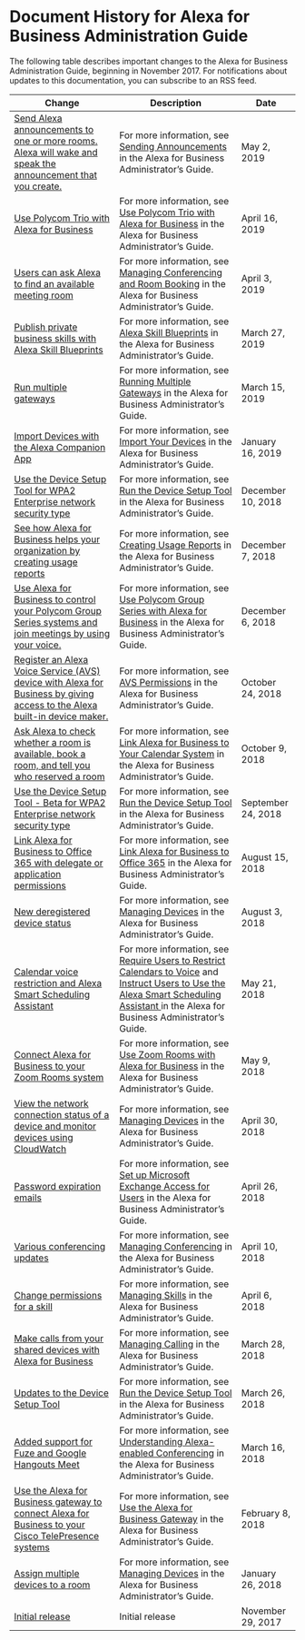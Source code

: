 # Document History for Alexa for Business Administration Guide<a name="doc-history"></a>

The following table describes important changes to the Alexa for Business Administration Guide, beginning in November 2017\. For notifications about updates to this documentation, you can subscribe to an RSS feed\.

| Change | Description | Date | 
| --- |--- |--- |
| [Send Alexa announcements to one or more rooms\. Alexa will wake and speak the announcement that you create\.](#doc-history) | For more information, see [Sending Announcements](https://docs.aws.amazon.com/a4b/latest/ag/announcements.html) in the Alexa for Business Administrator’s Guide\. | May 2, 2019 | 
| [Use Polycom Trio with Alexa for Business](#doc-history) | For more information, see [Use Polycom Trio with Alexa for Business](https://docs.aws.amazon.com/a4b/latest/ag/using-polycom-trio.html) in the Alexa for Business Administrator’s Guide\. | April 16, 2019 | 
| [Users can ask Alexa to find an available meeting room](#doc-history) | For more information, see [Managing Conferencing and Room Booking](https://docs.aws.amazon.com/a4b/latest/ag/manage-conferencing.html) in the Alexa for Business Administrator’s Guide\. | April 3, 2019 | 
| [Publish private business skills with Alexa Skill Blueprints](#doc-history) | For more information, see [Alexa Skill Blueprints](https://docs.aws.amazon.com/a4b/latest/ag/blueprints.html) in the Alexa for Business Administrator’s Guide\. | March 27, 2019 | 
| [Run multiple gateways](#doc-history) | For more information, see [Running Multiple Gateways](https://docs.aws.amazon.com/a4b/latest/ag/run-gateways.html) in the Alexa for Business Administrator’s Guide\. | March 15, 2019 | 
| [Import Devices with the Alexa Companion App](#doc-history) | For more information, see [Import Your Devices](https://docs.aws.amazon.com/a4b/latest/ag/getting-started.html#import) in the Alexa for Business Administrator’s Guide\. | January 16, 2019 | 
| [Use the Device Setup Tool for WPA2 Enterprise network security type ](#doc-history) | For more information, see [Run the Device Setup Tool](https://docs.aws.amazon.com/a4b/latest/ag/getting-started.html) in the Alexa for Business Administrator’s Guide\. | December 10, 2018 | 
| [See how Alexa for Business helps your organization by creating usage reports](#doc-history) | For more information, see [Creating Usage Reports](https://docs.aws.amazon.com/a4b/latest/ag/creating-reports.html) in the Alexa for Business Administrator’s Guide\. | December 7, 2018 | 
| [Use Alexa for Business to control your Polycom Group Series systems and join meetings by using your voice\.](#doc-history) | For more information, see [Use Polycom Group Series with Alexa for Business](https://docs.aws.amazon.com/a4b/latest/ag/using-polycom.html) in the Alexa for Business Administrator’s Guide\. | December 6, 2018 | 
| [Register an Alexa Voice Service \(AVS\) device with Alexa for Business by giving access to the Alexa built\-in device maker\.](#doc-history) | For more information, see [AVS Permissions](https://docs.aws.amazon.com/a4b/latest/ag/AVS-permissions.html) in the Alexa for Business Administrator’s Guide\. | October 24, 2018 | 
| [Ask Alexa to check whether a room is available, book a room, and tell you who reserved a room](#doc-history) | For more information, see [Link Alexa for Business to Your Calendar System](https://docs.aws.amazon.com/a4b/latest/ag/manage-calendering.html) in the Alexa for Business Administrator’s Guide\. | October 9, 2018 | 
| [Use the Device Setup Tool \- Beta for WPA2 Enterprise network security type ](#doc-history) | For more information, see [Run the Device Setup Tool](https://docs.aws.amazon.com/a4b/latest/ag/getting-started.html) in the Alexa for Business Administrator’s Guide\. | September 24, 2018 | 
| [Link Alexa for Business to Office 365 with delegate or application permissions](#doc-history) | For more information, see [Link Alexa for Business to Office 365](https://docs.aws.amazon.com/a4b/latest/ag/office.html) in the Alexa for Business Administrator’s Guide\. | August 15, 2018 | 
| [New deregistered device status](#doc-history) | For more information, see [Managing Devices](https://docs.aws.amazon.com/a4b/latest/ag/manage-devices.html) in the Alexa for Business Administrator’s Guide\. | August 3, 2018 | 
| [Calendar voice restriction and Alexa Smart Scheduling Assistant](#doc-history) | For more information, see [Require Users to Restrict Calendars to Voice](https://docs.aws.amazon.com/a4b/latest/ag/voice-restrict.html) and [Instruct Users to Use the Alexa Smart Scheduling Assistant ](https://docs.aws.amazon.com/a4b/latest/ag/scheduling-assistant.html) in the Alexa for Business Administrator’s Guide\. | May 21, 2018 | 
| [Connect Alexa for Business to your Zoom Rooms system](#doc-history) | For more information, see [Use Zoom Rooms with Alexa for Business](https://docs.aws.amazon.com/a4b/latest/ag/use-zoom.html) in the Alexa for Business Administrator’s Guide\. | May 9, 2018 | 
| [View the network connection status of a device and monitor devices using CloudWatch](#doc-history) | For more information, see [Managing Devices](https://docs.aws.amazon.com/a4b/latest/ag/manage-devices.html) in the Alexa for Business Administrator’s Guide\. | April 30, 2018 | 
| [Password expiration emails](#doc-history) | For more information, see [Set up Microsoft Exchange Access for Users](https://docs.aws.amazon.com/a4b/latest/ag/connect-exchange.html) in the Alexa for Business Administrator’s Guide\. | April 26, 2018 | 
| [Various conferencing updates](#doc-history) | For more information, see [Managing Conferencing](https://docs.aws.amazon.com/a4b/latest/ag/manage-conferencing.html) in the Alexa for Business Administrator’s Guide\. | April 10, 2018 | 
| [Change permissions for a skill](#doc-history) | For more information, see [Managing Skills](https://docs.aws.amazon.com/a4b/latest/ag/manage-skills.html) in the Alexa for Business Administrator’s Guide\. | April 6, 2018 | 
| [Make calls from your shared devices with Alexa for Business](#doc-history) | For more information, see [Managing Calling](https://docs.aws.amazon.com/a4b/latest/ag/manage-calling.html) in the Alexa for Business Administrator’s Guide\. | March 28, 2018 | 
| [Updates to the Device Setup Tool ](#doc-history) | For more information, see [Run the Device Setup Tool](https://docs.aws.amazon.com/a4b/latest/ag/getting-started.html) in the Alexa for Business Administrator’s Guide\. | March 26, 2018 | 
| [Added support for Fuze and Google Hangouts Meet](#doc-history) | For more information, see [Understanding Alexa\-enabled Conferencing](https://docs.aws.amazon.com/a4b/latest/ag/setup-conferencing.html) in the Alexa for Business Administrator’s Guide\. | March 16, 2018 | 
| [Use the Alexa for Business gateway to connect Alexa for Business to your Cisco TelePresence systems](#doc-history) | For more information, see [Use the Alexa for Business Gateway](https://docs.aws.amazon.com/a4b/latest/ag/a4b-gateway.html) in the Alexa for Business Administrator’s Guide\. | February 8, 2018 | 
| [Assign multiple devices to a room](#doc-history) | For more information, see [Managing Devices](https://docs.aws.amazon.com/a4b/latest/ag/manage-devices.html) in the Alexa for Business Administrator’s Guide\. | January 26, 2018 | 
| [Initial release](#doc-history) | Initial release | November 29, 2017 | 